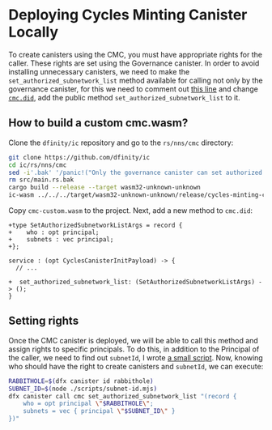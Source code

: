 # Deploying Cycles Minting Canister Locally

To create canisters using the CMC, you must have appropriate rights for the caller. These rights are set using the Governance canister. In order to avoid installing unnecessary canisters, we need to make the `set_authorized_subnetwork_list` method available for calling not only by the governance canister, for this we need to comment out [this line](https://github.com/dfinity/ic/blob/master/rs/nns/cmc/src/main.rs#L328) and change [`cmc.did`](https://github.com/dfinity/ic/blob/master/rs/nns/cmc/cmc.did), add the public method `set_authorized_subnetwork_list` to it.

## How to build a custom cmc.wasm?

Clone the `dfinity/ic` repository and go to the `rs/nns/cmc` directory:
```sh
git clone https://github.com/dfinity/ic
cd ic/rs/nns/cmc
sed -i'.bak' '/panic!("Only the governance canister can set authorized subnetwork lists.");/ s/^/\/\//g' src/main.rs
rm src/main.rs.bak
cargo build --release --target wasm32-unknown-unknown
ic-wasm ../../../target/wasm32-unknown-unknown/release/cycles-minting-canister.wasm -o cmc-custom.wasm shrink
```
Copy `cmc-custom.wasm` to the project. Next, add a new method to `cmc.did`:
```
+type SetAuthorizedSubnetworkListArgs = record {
+    who : opt principal;
+    subnets : vec principal;
+};

service : (opt CyclesCanisterInitPayload) -> {
  // ...

+  set_authorized_subnetwork_list: (SetAuthorizedSubnetworkListArgs) -> ();
}
```

## Setting rights
Once the CMC canister is deployed, we will be able to call this method and assign rights to specific principals. To do this, in addition to the Principal of the caller, we need to find out `subnetId`, I wrote [a small script](../../../scripts/subnet-id.mjs). Now, knowing who should have the right to create canisters and `subnetId`, we can execute:

```sh
RABBITHOLE=$(dfx canister id rabbithole)
SUBNET_ID=$(node ./scripts/subnet-id.mjs)
dfx canister call cmc set_authorized_subnetwork_list "(record {
    who = opt principal \"$RABBITHOLE\";
    subnets = vec { principal \"$SUBNET_ID\" }
})"
```